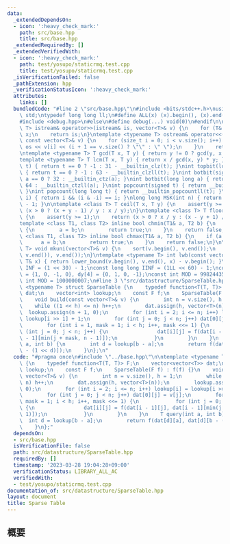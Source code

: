 ```yaml
---
data:
  _extendedDependsOn:
  - icon: ':heavy_check_mark:'
    path: src/base.hpp
    title: src/base.hpp
  _extendedRequiredBy: []
  _extendedVerifiedWith:
  - icon: ':heavy_check_mark:'
    path: test/yosupo/staticrmq.test.cpp
    title: test/yosupo/staticrmq.test.cpp
  _isVerificationFailed: false
  _pathExtension: hpp
  _verificationStatusIcon: ':heavy_check_mark:'
  attributes:
    links: []
  bundledCode: "#line 2 \"src/base.hpp\"\n#include <bits/stdc++.h>\nusing namespace\
    \ std;\ntypedef long long ll;\n#define ALL(x) (x).begin(), (x).end()\n#ifdef LOCAL\n\
    #include <debug.hpp>\n#else\n#define debug(...) void(0)\n#endif\n\ntemplate <typename\
    \ T> istream& operator>>(istream& is, vector<T>& v) {\n    for (T& x : v) is >>\
    \ x;\n    return is;\n}\ntemplate <typename T> ostream& operator<<(ostream& os,\
    \ const vector<T>& v) {\n    for (size_t i = 0; i < v.size(); i++) {\n       \
    \ os << v[i] << (i + 1 == v.size() ? \"\" : \" \");\n    }\n    return os;\n}\n\
    \ntemplate <typename T> T gcd(T x, T y) { return y != 0 ? gcd(y, x % y) : x; }\n\
    template <typename T> T lcm(T x, T y) { return x / gcd(x, y) * y; }\n\nint topbit(signed\
    \ t) { return t == 0 ? -1 : 31 - __builtin_clz(t); }\nint topbit(long long t)\
    \ { return t == 0 ? -1 : 63 - __builtin_clzll(t); }\nint botbit(signed a) { return\
    \ a == 0 ? 32 : __builtin_ctz(a); }\nint botbit(long long a) { return a == 0 ?\
    \ 64 : __builtin_ctzll(a); }\nint popcount(signed t) { return __builtin_popcount(t);\
    \ }\nint popcount(long long t) { return __builtin_popcountll(t); }\nbool ispow2(int\
    \ i) { return i && (i & -i) == i; }\nlong long MSK(int n) { return (1LL << n)\
    \ - 1; }\n\ntemplate <class T> T ceil(T x, T y) {\n    assert(y >= 1);\n    return\
    \ (x > 0 ? (x + y - 1) / y : x / y);\n}\ntemplate <class T> T floor(T x, T y)\
    \ {\n    assert(y >= 1);\n    return (x > 0 ? x / y : (x - y + 1) / y);\n}\n\n\
    template <class T1, class T2> inline bool chmin(T1& a, T2 b) {\n    if (a > b)\
    \ {\n        a = b;\n        return true;\n    }\n    return false;\n}\ntemplate\
    \ <class T1, class T2> inline bool chmax(T1& a, T2 b) {\n    if (a < b) {\n  \
    \      a = b;\n        return true;\n    }\n    return false;\n}\n\ntemplate <typename\
    \ T> void mkuni(vector<T>& v) {\n    sort(v.begin(), v.end());\n    v.erase(unique(v.begin(),\
    \ v.end()), v.end());\n}\ntemplate <typename T> int lwb(const vector<T>& v, const\
    \ T& x) { return lower_bound(v.begin(), v.end(), x) - v.begin(); }\n\nconst int\
    \ INF = (1 << 30) - 1;\nconst long long IINF = (1LL << 60) - 1;\nconst int dx[4]\
    \ = {1, 0, -1, 0}, dy[4] = {0, 1, 0, -1};\nconst int MOD = 998244353;\n// const\
    \ int MOD = 1000000007;\n#line 3 \"src/datastructure/SparseTable.hpp\"\n\ntemplate\
    \ <typename T> struct SparseTable {\n    typedef function<T(T, T)> F;\n    vector<vector<T>>\
    \ dat;\n    vector<int> lookup;\n    const F f;\n    SparseTable(F f) : f(f) {}\n\
    \    void build(const vector<T>& v) {\n        int n = v.size(), h = 1;\n    \
    \    while ((1 << h) <= n) h++;\n        dat.assign(h, vector<T>(n));\n      \
    \  lookup.assign(n + 1, 0);\n        for (int i = 2; i <= n; i++) lookup[i] =\
    \ lookup[i >> 1] + 1;\n        for (int j = 0; j < n; j++) dat[0][j] = v[j];\n\
    \        for (int i = 1, mask = 1; i < h; i++, mask <<= 1) {\n            for\
    \ (int j = 0; j < n; j++) {\n                dat[i][j] = f(dat[i - 1][j], dat[i\
    \ - 1][min(j + mask, n - 1)]);\n            }\n        }\n    }\n    T query(int\
    \ a, int b) {\n        int d = lookup[b - a];\n        return f(dat[d][a], dat[d][b\
    \ - (1 << d)]);\n    }\n};\n"
  code: "#pragma once\n#include \"../base.hpp\"\n\ntemplate <typename T> struct SparseTable\
    \ {\n    typedef function<T(T, T)> F;\n    vector<vector<T>> dat;\n    vector<int>\
    \ lookup;\n    const F f;\n    SparseTable(F f) : f(f) {}\n    void build(const\
    \ vector<T>& v) {\n        int n = v.size(), h = 1;\n        while ((1 << h) <=\
    \ n) h++;\n        dat.assign(h, vector<T>(n));\n        lookup.assign(n + 1,\
    \ 0);\n        for (int i = 2; i <= n; i++) lookup[i] = lookup[i >> 1] + 1;\n\
    \        for (int j = 0; j < n; j++) dat[0][j] = v[j];\n        for (int i = 1,\
    \ mask = 1; i < h; i++, mask <<= 1) {\n            for (int j = 0; j < n; j++)\
    \ {\n                dat[i][j] = f(dat[i - 1][j], dat[i - 1][min(j + mask, n -\
    \ 1)]);\n            }\n        }\n    }\n    T query(int a, int b) {\n      \
    \  int d = lookup[b - a];\n        return f(dat[d][a], dat[d][b - (1 << d)]);\n\
    \    }\n};"
  dependsOn:
  - src/base.hpp
  isVerificationFile: false
  path: src/datastructure/SparseTable.hpp
  requiredBy: []
  timestamp: '2023-03-28 19:04:28+09:00'
  verificationStatus: LIBRARY_ALL_AC
  verifiedWith:
  - test/yosupo/staticrmq.test.cpp
documentation_of: src/datastructure/SparseTable.hpp
layout: document
title: Sparse Table
---
```


## 概要
